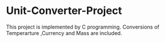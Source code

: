# Unit-Converter-Project
This project is implemented by C programming.
Conversions of Temperarture ,Currency and Mass are included.

